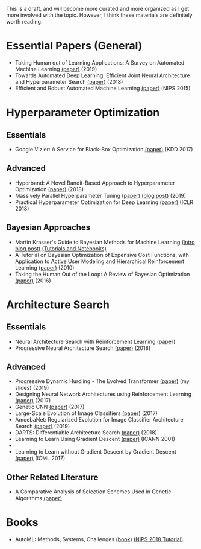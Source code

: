 This is a draft, and will become more curated and more organized as I get more involved with the topic. However, I think these materials are definitely worth reading.

# Essential Papers (General)

- Taking Human out of Learning Applications: A Survey on Automated Machine Learning [(paper)](https://arxiv.org/abs/1810.13306) (2019)
- Towards Automated Deep Learning: Efficient Joint Neural Architecture and Hyperparameter Search [(paper)](https://arxiv.org/abs/1807.06906) (2018)
- Efficient and Robust Automated Machine Learning [(paper)](http://papers.nips.cc/paper/5872-efficient-and-robust-automated-machine-learning) (NIPS 2015)

# Hyperparameter Optimization
## Essentials

- Google Vizier: A Service for Black-Box Optimization [(paper)](https://dl.acm.org/citation.cfm?id=3098043) (KDD 2017)
 
## Advanced
- Hyperband: A Novel Bandit-Based Approach to Hyperparameter Optimization [(paper)](https://arxiv.org/abs/1603.06560) (2018)
- Massively Parallel Hyperparameter Tuning [(paper)](https://arxiv.org/abs/1810.05934) [(blog post)](https://blog.ml.cmu.edu/2018/12/12/massively-parallel-hyperparameter-optimization/) (2019)
- Practical Hyperparameter Optimization for Deep Learning [(paper)](https://openreview.net/forum?id=HJMudFkDf) (ICLR 2018)

## Bayesian Approaches
- Martin Krasser's Guide to Bayesian Methods for Machine Learning [(intro blog post)](http://krasserm.github.io/2018/03/21/bayesian-optimization/) [(Tutorials and Notebooks)](https://github.com/krasserm/bayesian-machine-learning)
- A Tutorial on Bayesian Optimization of Expensive Cost Functions, with Application to Active User Modeling and Hierarchical Reinforcement Learning [(paper)](https://arxiv.org/abs/1012.2599) (2010)
- Taking the Human Out of the Loop: A Review of Bayesian Optimization [(paper)](https://ieeexplore.ieee.org/abstract/document/7352306) (2016)
# Architecture Search
## Essentials
- Neural Architecture Search with Reinforcement Learning [(paper)](https://arxiv.org/abs/1611.01578)
- Progressive Neural Architecture Search [(paper)](http://openaccess.thecvf.com/content_ECCV_2018/html/Chenxi_Liu_Progressive_Neural_Architecture_ECCV_2018_paper.html) (2018)


## Advanced
- Progressive Dynamic Hurdling - The Evolved Transformer [(paper)](https://arxiv.org/abs/1901.11117) (my slides) (2019)
- Designing Neural Network Architectures using Reinforcement Learning [(paper)](https://arxiv.org/abs/1611.02167) (2017)
- Genetic CNN [(paper)](https://arxiv.org/abs/1703.01513) (2017)
- Large-Scale Evolution of Image Classifiers [(paper)](https://arxiv.org/abs/1703.01041) (2017)
- AmoebaNet: Regularized Evolution for Image Classifier Architecture Search [(paper)](https://arxiv.org/abs/1802.01548) (2019)
- DARTS: Differentiable Architecture Search [(paper)](https://arxiv.org/abs/1806.09055) (2018)
- Learning to Learn Using Gradient Descent [(paper)](https://link.springer.com/chapter/10.1007%2F3-540-44668-0_13) (ICANN 2001)
- 
- Learning to Learn without Gradient Descent by Gradient Descent [(paper)](https://arxiv.org/abs/1611.03824) (ICML 2017)

## Other Related Literature
- A Comparative Analysis of Selection Schemes Used in Genetic Algorithms [(paper)](https://www.sciencedirect.com/science/article/pii/B9780080506845500082)

# Books
- AutoML: Methods, Systems, Challenges [(book)](https://www.automl.org/book/) [(NIPS 2018 Tutorial)](https://www.facebook.com/nipsfoundation/videos/199543964204829)

